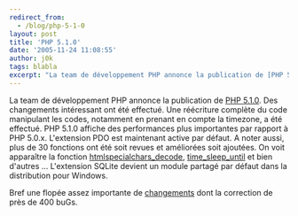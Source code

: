 ```yaml
---
redirect_from:
  - /blog/php-5-1-0
layout: post
title: 'PHP 5.1.0'
date: '2005-11-24 11:08:55'
author: j0k
tags: blabla
excerpt: "La team de développement PHP annonce la publication de [PHP 5.1.0](http://www.php.net/downloads.php#v5).     \nDes changements intéressant ont été effectué. Une réécriture complète du code manipulant les codes, notamment en prenant en compte la timezone, a été effectué. PHP 5.1.0 affiche des performances plus importantes par rapport à PHP 5.0.x.      …"
---
```


La team de développement PHP annonce la publication de [PHP 5.1.0](http://www.php.net/downloads.php#v5).
Des changements intéressant ont été effectué. Une réécriture complète du code manipulant les codes, notamment en prenant en compte la timezone, a été effectué. PHP 5.1.0 affiche des performances plus importantes par rapport à PHP 5.0.x. L'extension PDO est maintenant active par défaut.   A noter aussi, plus de 30 fonctions ont été soit revues et améliorées soit ajoutées. On voit apparaître la fonction [htmlspecialchars_decode](http://fr.php.net/htmlspecialchars_decode), [time_sleep_until](http://fr.php.net/time_sleep_until) et bien d'autres ...   L'extension SQLite devient un module partagé par défaut dans la distribution pour Windows.

Bref une flopée assez importante de [changements](http://www.php.net/ChangeLog-5.php#5.1.0) dont la correction de près de 400 buGs.
